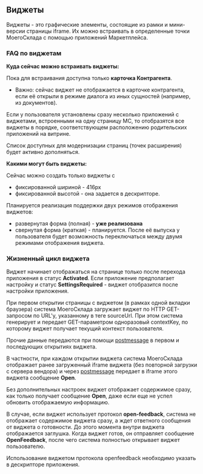## Виджеты

Виджеты - это графические элементы, состоящие из рамки и мини-версии страницы iframe. 
Их можно встраивать в определенные точки МоегоСклада с помощью приложений Маркетплейса.

### FAQ по виджетам

**Куда сейчас можно встраивать виджеты:**

Пока для встраивания доступна только **карточка Контрагента**. 

- Важно: сейчас виджет не отображается в карточке контрагента, если её открыли в 
      режиме диалога из иных сущностей (например, из документов).

Если у пользователя установлены сразу несколько приложений с виджетами, встроенными на одну
страницу МС, то отобразятся все виджеты в порядке, соответствующем расположению родительских 
приложений на витрине.
      
Список доступных для модернизации страниц (точек расширения) будет активно дополняться.

**Какими могут быть виджеты:**

Сейчас можно создать только виджеты с  

- фиксированной шириной - 416px
- фиксированной высотой - она задается в дескрипторе.

Планируется реализация поддержки двух режимов отображения виджетов:

- развернутая форма (полная) - **уже реализована**
- свернутая форма (краткая) - планируется. После её выпуска у пользователя будет возможность 
переключаться между двумя режимами отображения виджета.


### Жизненный цикл виджета

Виджет начинает отображаться на странице только после перехода приложения в статус **Activated**.
Если приложение предполагает настройку и статус **SettingsRequired** - виджет отобразится 
после настройки приложения.

При первом открытии страницы с виджетом (в рамках одной вкладки браузера) cистема МоегоСклада 
загружает виджет по HTTP GET-запросом по URL'у, указанному в теге sourceUrl. При этом система 
генерирует и передает GET-параметром одноразовый contextKey, по которому виджет получает текущий 
контекст пользователя.

Прочие данные передаются при помощи [postmessage](https://developer.mozilla.org/en-US/docs/Web/API/Window/postMessage) в первом и последующих открытиях виджета.

В частности, при каждом открытии виджета система МоегоСклада отображает ранее загруженный iframe 
виджета (без повторной загрузки с сервера вендора) и через [postmessage](https://developer.mozilla.org/en-US/docs/Web/API/Window/postMessage) передает 
в iframe этого виджета сообщение **Open**.

Без дополнительных настроек виджет отображает содержимое сразу, как только получает 
сообщение **Open**, даже если еще не успел обновить отображаемую информацию. 

В случае, если виджет использует протокол **open-feedback**, система не отображает 
 содержимое виджета сразу, а ждет ответного сообщения от виджета о готовности. 
 До этого момента внутри виджета отображается заглушка. Когда виджет готов, он 
 отправляет сообщение  **OpenFeedback**, после чего система полностью открывает 
 виджет пользователю.
 
Использование виджетом протокола openfeedback необходимо указать в дескрипторе 
приложения.
